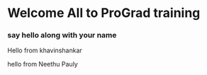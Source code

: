# Welcome All to ProGrad training
### say hello along with your name

Hello from khavinshankar

hello from Neethu Pauly